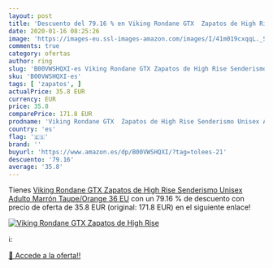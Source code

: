 ```yaml
---
layout: post
title: 'Descuento del 79.16 % en Viking Rondane GTX  Zapatos de High Rise'
date: 2020-01-16 08:25:26
image: 'https://images-eu.ssl-images-amazon.com/images/I/41m019cxqqL._SL200_.jpg'
comments: true
category: ofertas
author: ring
slug: 'B00VWSHQXI-es Viking Rondane GTX Zapatos de High Rise Senderismo Unisex...'
sku: 'B00VWSHQXI-es'
tags: [ 'zapatos', ]
actualPrice: 35.8 EUR
currency: EUR
price: 35.8
comparePrice: 171.8 EUR
prodname: 'Viking Rondane GTX  Zapatos de High Rise Senderismo Unisex Adulto  Marrón  Taupe/Orange   36 EU'
country: 'es'
flag: '🇪🇸'
brand: ''
buyurl: 'https://www.amazon.es/dp/B00VWSHQXI/?tag=tolees-21'
descuento: '79.16'
average: '35.8'
---
```


Tienes [Viking Rondane GTX  Zapatos de High Rise Senderismo Unisex Adulto  Marrón  Taupe/Orange   36 EU](https://www.amazon.es/dp/B00VWSHQXI/?tag=tolees-21) con un 79.16 % de descuento con precio de oferta de 35.8 EUR (original: 171.8 EUR) en el siguiente enlace!

[![Viking Rondane GTX  Zapatos de High Rise](https://images-eu.ssl-images-amazon.com/images/I/41m019cxqqL._SL200_.jpg)](https://www.amazon.es/dp/B00VWSHQXI/?tag=tolees-21)

ℹ️:


[🛒 Accede a la oferta!!](https://www.amazon.es/dp/B00VWSHQXI/?tag=tolees-21)
